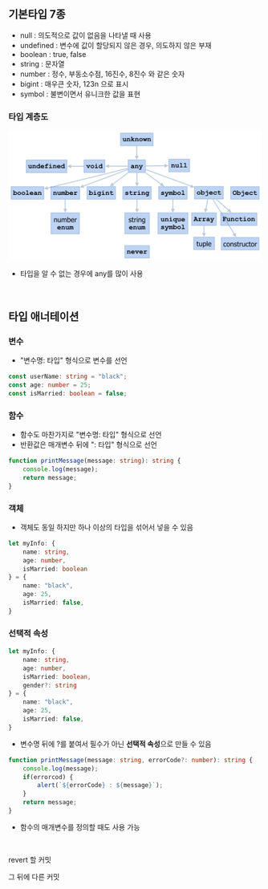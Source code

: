 ## 기본타입 7종
- null : 의도적으로 값이 없음을 나타낼 때 사용
- undefined : 변수에 값이 할당되지 않은 경우, 의도하지 않은 부재
- boolean : true, false
- string : 문자열
- number : 정수, 부동소수점, 16진수, 8진수 와 같은 숫자
- bigint : 매우큰 숫자, 123n 으로 표시
- symbol : 불변이면서 유니크한 값을 표현

### 타입 계층도
![img.png](img.png)
- 타입을 알 수 없는 경우에 any를 많이 사용

<br/>

## 타입 애너테이션

### 변수
- "변수명: 타입" 형식으로 변수를 선언
```typescript
const userName: string = "black";
const age: number = 25;
const isMarried: boolean = false;
```

### 함수
- 함수도 마찬가지로 "변수명: 타입" 형식으로 선언
- 반환값은 매개변수 뒤에 ": 타입" 형식으로 선언
```typescript
function printMessage(message: string): string {
    console.log(message);
    return message;
}
```

### 객체
- 객체도 동일 하지만 하나 이상의 타입을 섞어서 넣을 수 있음
```typescript
let myInfo: {
    name: string, 
    age: number, 
    isMarried: boolean
} = {
    name: "black",
    age: 25,
    isMarried: false,
}
```
### 선택적 속성
```typescript
let myInfo: {
    name: string,
    age: number,
    isMarried: boolean,
    gender?: string
} = {
    name: "black",
    age: 25,
    isMarried: false,
}
```
- 변수명 뒤에 ?를 붙여서 필수가 아닌 **선택적 속성**으로 만들 수 있음

```typescript
function printMessage(message: string, errorCode?: number): string {
    console.log(message);
    if(errorcod) {
        alert(`${errorCode} : ${message}`);
    }
    return message;
}
```
- 함수의 매개변수를 정의할 때도 사용 가능

<br/>

revert 할 커밋

그 뒤에 다른 커밋